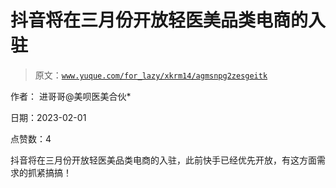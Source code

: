 # 抖音将在三月份开放轻医美品类电商的入驻

> 原文：[`www.yuque.com/for_lazy/xkrm14/agmsnpg2zesgeitk`](https://www.yuque.com/for_lazy/xkrm14/agmsnpg2zesgeitk)



作者： 进哥哥@美呗医美合伙* 

日期：2023-02-01 

点赞数：4 

抖音将在三月份开放轻医美品类电商的入驻，此前快手已经优先开放，有这方面需求的抓紧搞搞！ 

